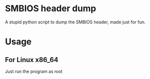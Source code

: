 # SMBIOS header dump

A stupid python script to dump the SMBIOS header, made just for fun.


# Usage

## For Linux x86_64

Just run the program as root
